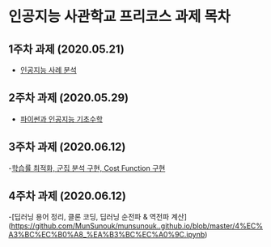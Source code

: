 # 인공지능 사관학교 프리코스 과제 목차

## 1주차 과제 (2020.05.21)

- [인공지능 사례 분석 ](https://github.com/MunSunouk/munsunouk..github.io/blob/master/1%EC%A3%BC%EC%B0%A8.ipynb)

## 2주차 과제 (2020.05.29)

- [파이썬과 인공지능 기초수학](https://nbviewer.jupyter.org/github/MunSunouk/munsunouk..github.io/blob/master/2%E1%84%8C%E1%85%AE%E1%84%8E%E1%85%A1%E1%84%80%E1%85%AA%E1%84%8C%E1%85%A6.ipynb)

## 3주차 과제 (2020.06.12)
-[학습률 최적화, 군집 분석 구현, Cost Function 구현](https://github.com/MunSunouk/munsunouk..github.io/blob/master/3%EC%A3%BC%EC%B0%A8_%EA%B3%BC%EC%A0%9C.ipynb)

## 4주차 과제 (2020.06.12)
-[딥러닝 용어 정리, 클론 코딩, 딥러닝 순전파 & 역전파 계산]
(https://github.com/MunSunouk/munsunouk..github.io/blob/master/4%EC%A3%BC%EC%B0%A8_%EA%B3%BC%EC%A0%9C.ipynb)
